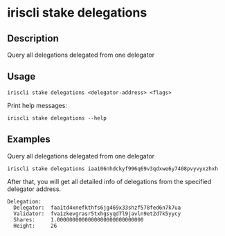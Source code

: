 # iriscli stake delegations

## Description

Query all delegations delegated from one delegator

## Usage
```
iriscli stake delegations <delegator-address> <flags>
```

Print help messages:
```
iriscli stake delegations --help
```

## Examples

Query all delegations delegated from one delegator
```
iriscli stake delegations iaa106nhdckyf996q69v3qdxwe6y7408pvyvyxzhxh
```

After that, you will get all detailed info of delegations from the specified delegator address.

```
Delegation:
  Delegator:  faa1td4xnefkthfs6jg469x33shzf578fed6n7k7ua
  Validator:  fva1zkevgrasr5txhgsyqd7l9javln9et2d7k5yycy
  Shares:     1.0000000000000000000000000000
  Height:     26
```
